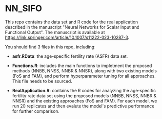 # NN_SIFO

This repo contains the data set and R code for the real application described in the manuscript "Neural Networks for Scalar Input and Functional Output". The manuscript is available at https://link.springer.com/article/10.1007/s11222-023-10287-3.

You should find 3 files in this repo, including:

- **asfr.RData**: the age-specific fertility rate (ASFR) data set.

- **Functions.R**: includes the main functions to impletment the proposed methods (NNBB, NNSS, NNBR & NNSR), along with two existing models (FoS and FAM), and perform hyperparameter tuning for all approaches. This file needs to be sourced.

- **RealApplication.R**: contains the R codes for analyzing the age-specific fertility rate data set using the proposed models (NNBB, NNSS, NNBR & NNSR) and the existing approaches (FoS and FAM). For each model, we run 20 replicates and then evalute the model's predictive performance for further comparison. 
